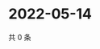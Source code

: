 # 2022-05-14

共 0 条

<!-- BEGIN WEIBO -->
<!-- 最后更新时间 Sat May 14 2022 02:17:52 GMT+0800 (China Standard Time) -->

<!-- END WEIBO -->
